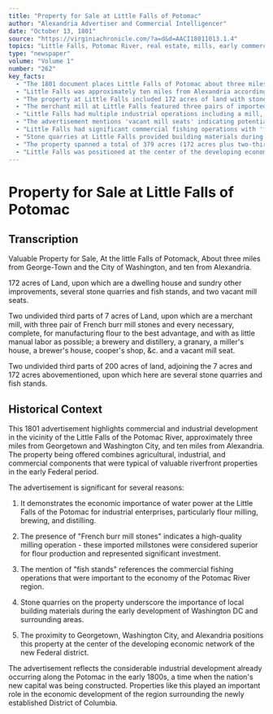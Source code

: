 ```yaml
---
title: "Property for Sale at Little Falls of Potomac"
author: "Alexandria Advertiser and Commercial Intelligencer"
date: "October 13, 1801"
source: "https://virginiachronicle.com/?a=d&d=AACI18011013.1.4"
topics: "Little Falls, Potomac River, real estate, mills, early commerce, stone quarries, fisheries, Georgetown, Washington, industrial property"
type: "newspaper"
volume: "Volume 1"
number: "262"
key_facts:
  - "The 1801 document places Little Falls of Potomac about three miles from Georgetown and Washington City"
  - "Little Falls was approximately ten miles from Alexandria according to the advertisement"
  - "The property at Little Falls included 172 acres of land with stone quarries and fish stands"
  - "The merchant mill at Little Falls featured three pairs of imported French burr millstones"
  - "Little Falls had multiple industrial operations including a mill, brewery, distillery, and granary"
  - "The advertisement mentions 'vacant mill seats' indicating potential for additional water-powered industry"
  - "Little Falls had significant commercial fishing operations with 'fish stands' on the property"
  - "Stone quarries at Little Falls provided building materials during the early development of Washington DC"
  - "The property spanned a total of 379 acres (172 acres plus two-thirds interest in 207 more acres)"
  - "Little Falls was positioned at the center of the developing economic network of the new Federal district"
---
```


# Property for Sale at Little Falls of Potomac

## Transcription

Valuable Property for Sale,
At the little Falls of Potomack,
About three miles from George-Town and the City of Washington, and ten from Alexandria.

172 acres of Land, upon which are a dwelling house and sundry other improvements, several stone quarries and fish stands, and two vacant mill seats.

Two undivided third parts of 7 acres of Land, upon which are a merchant mill, with three pair of French burr mill stones and every necessary, complete, for manufacturing flour to the best advantage, and with as little manual labor as possible; a brewery and distillery, a granary, a miller's house, a brewer's house, cooper's shop, &c. and a vacant mill seat.

Two undivided third parts of 200 acres of land, adjoining the 7 acres and 172 acres abovementioned, upon which here are several stone quarries and fish stands.

## Historical Context

This 1801 advertisement highlights commercial and industrial development in the vicinity of the Little Falls of the Potomac River, approximately three miles from Georgetown and Washington City, and ten miles from Alexandria. The property being offered combines agricultural, industrial, and commercial components that were typical of valuable riverfront properties in the early Federal period.

The advertisement is significant for several reasons:

1. It demonstrates the economic importance of water power at the Little Falls of the Potomac for industrial enterprises, particularly flour milling, brewing, and distilling.

2. The presence of "French burr mill stones" indicates a high-quality milling operation - these imported millstones were considered superior for flour production and represented significant investment.

3. The mention of "fish stands" references the commercial fishing operations that were important to the economy of the Potomac River region.

4. Stone quarries on the property underscore the importance of local building materials during the early development of Washington DC and surrounding areas.

5. The proximity to Georgetown, Washington City, and Alexandria positions this property at the center of the developing economic network of the new Federal district.

The advertisement reflects the considerable industrial development already occurring along the Potomac in the early 1800s, a time when the nation's new capital was being constructed. Properties like this played an important role in the economic development of the region surrounding the newly established District of Columbia. 